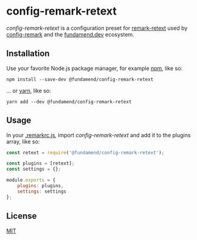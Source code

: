 # config-remark-retext

_config-remark-retext_ is a configuration preset for [remark-retext] used by [config-remark] and the [fundamend.dev] ecosystem.

## Installation

Use your favorite Node.js package manager, for example [npm], like so:

    npm install --save-dev @fundamend/config-remark-retext

... or [yarn], like so:

    yarn add --dev @fundamend/config-remark-retext

## Usage

In your [.remarkrc.js], import _config-remark-retext_ and add it to the plugins array, like so:

```js
const retext = require('@fundamend/config-remark-retext');

const plugins = [retext];
const settings = {};

module.exports = {
	plugins: plugins,
	settings: settings
};
```

## License

[MIT]

[fundamend.dev]: https://fundamend.dev
[mit]: https://choosealicense.com/licenses/mit/
[npm]: https://www.npmjs.com/
[config-remark]: https://github.com/fundamend/config-remark
[remark-retext]: https://github.com/remarkjs/remark-retext
[.remarkrc.js]: https://github.com/unifiedjs/unified-engine/blob/master/doc/configure.md
[yarn]: https://yarnpkg.com/
